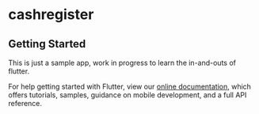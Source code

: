 # cashregister


## Getting Started

This is just a sample app, work in progress to learn the in-and-outs of flutter.

For help getting started with Flutter, view our
[online documentation](https://flutter.dev/docs), which offers tutorials,
samples, guidance on mobile development, and a full API reference.
